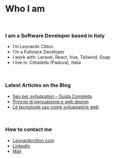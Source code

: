 <h1 align="left">Who I am</h1>

<br>

<h3> I am a Software Developer based in Italy </h3>

- I’m Leonardo Citton
- I'm a Fullstack Developer
- I work with: Laravel, React, Vue, Tailwind, Gsap
- I live in: Cittadella (Padova), Italia

<br>

<h3> Latest Articles on the Blog </h3>

<!-- BLOG-POST-LIST:START -->
- [Seo per sviluppatori – Guida Completa](https://leonardocitton.com/blog/seo-per-sviluppatori-guida-completa)
- [Princípi di persuasione e web design](https://leonardocitton.com/blog/princ%C3%ADpi-di-persuasione-e-web-design)
- [Le tecnologie uso come sviluppatore web](https://leonardocitton.com/blog/che-tecnologie-uso-come-sviluppatore-web)
<!-- BLOG-POST-LIST:END -->

<br>

<h3> How to contact me </h3>

<!-- BLOG-POST-LIST:START -->
- [Leonardocitton.com](https://leonardocitton.com)
- [Linkedin](https://www.linkedin.com/in/leonardo-citton)
- [Mail](mailto:leocitton@gmail.com)
<!-- BLOG-POST-LIST:END -->
